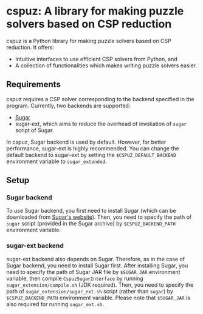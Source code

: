 # cspuz: A library for making puzzle solvers based on CSP reduction

cspuz is a Python library for making puzzle solvers based on CSP reduction.
It offers:
- Intuitive interfaces to use efficient CSP solvers from Python, and
- A collection of functionalities which makes writing puzzle solvers easier.

## Requirements

cspuz requires a CSP solver corresponding to the backend specified in the program.
Currently, two backends are supported:

- [Sugar](http://bach.istc.kobe-u.ac.jp/sugar/)
- sugar-ext, which aims to reduce the overhead of invokation of `sugar` script of Sugar.

In cspuz, Sugar backend is used by default.
However, for better performance, sugar-ext is highly recommended.
You can change the default backend to sugar-ext by setting the `$CSPUZ_DEFAULT_BACKEND` environment variable to `sugar_extended`.

##  Setup

###  Sugar backend

To use Sugar backend, you first need to install Sugar (which can be downloaded from [Sugar's website](http://bach.istc.kobe-u.ac.jp/sugar/)).
Then, you need to specify the path of `sugar` script (provided in the Sugar archive) by `$CSPUZ_BACKEND_PATH` environment variable.

### sugar-ext backend

sugar-ext backend also depends on Sugar.
Therefore, as in the case of Sugar backend, you need to install Sugar first.
After installing Sugar, you need to specify the path of Sugar JAR file by `$SUGAR_JAR` environment variable, then compile `CspuzSugarInterface` by running `sugar_extension/compile.sh` (JDK required).
Then, you need to specify the path of `sugar_extension/sugar_ext.sh` script (rather than `sugar`) by `$CSPUZ_BACKEND_PATH` environment variable.
Please note that `$SUGAR_JAR` is also required for running `sugar_ext.sh`.
